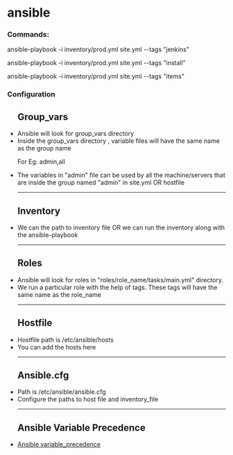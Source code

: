 # ansible


<h3> Commands: </h3>

<p>ansible-playbook -i inventory/prod.yml site.yml --tags "jenkins" </p>
<p>ansible-playbook -i inventory/prod.yml site.yml --tags "install"  </p>
<p> ansible-playbook -i inventory/prod.yml site.yml --tags "items"  </p>


<h3> Configuration </h3>
<ul>
  <h2> Group_vars </h2>
  <li> Ansible will look for group_vars directory </li>
  <li> Inside the group_vars directory ,  variable files will have the same name as the group name 
    <p> For Eg: admin,all </p>
  </li>
  <li> The variables in "admin" file can be used by all the machine/servers that are inside the group named "admin" in site.yml OR hostfile </li>
  <hr>
  <h2> Inventory </h2>
  <li> We can the path to inventory file OR we can run the inventory along with the ansible-playbook </li>
  <hr>
  <h2> Roles </h2>
  <li> Ansible will look for roles in "roles/role_name/tasks/main.yml" directory. </li>
  <li> We run a particular role with the help of tags. These tags will have the same name as the role_name </li>
  <hr>
  <h2> Hostfile </h2>
  <li> Hostfile path is /etc/ansible/hosts </li>
  <li> You can add the hosts here  </li>
  <hr>
  <h2> Ansible.cfg </h2>
  <li> Path is /etc/ansible/ansible.cfg </li>
  <li> Configure the paths to host file and inventory_file </li>
  <hr>
  <h2> Ansible Variable Precedence </h2>
  <li>
    <a href='https://docs.ansible.com/ansible/latest/user_guide/playbooks_variables.html#variable-precedence-where-should-i-put-a-variable'> Ansible variable_precedence 
    </a>
  </li>
    
</ul>



